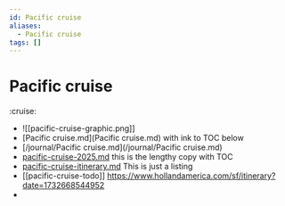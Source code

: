 ```yaml
---
id: Pacific cruise
aliases:
  - Pacific cruise
tags: []
---
```


# Pacific cruise
:cruise:

- ![[pacific-cruise-graphic.png]]
- [Pacific cruise.md](Pacific cruise.md) with ink to TOC below
- [/journal/Pacific cruise.md](/journal/Pacific cruise.md) 
- [pacific-cruise-2025.md](pacific-cruise-2025.md) this is the lengthy copy with TOC 
- [pacific-cruise-itinerary.md](pacific-cruise-itinerary-with-graphic.md)  This is just a listing
- [[pacific-cruise-todo]]
 https://www.hollandamerica.com/sf/itinerary?date=1732668544952
- 

